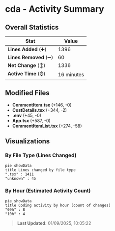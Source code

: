 # cda - Activity Summary 

## Overall Statistics

| Stat                   | Value                                                             |
| ---------------------- | ----------------------------------------------------------------- |
| **Lines Added** (➕)   | 1396                                          |
| **Lines Removed** (➖) | 60                                        |
| **Net Change** (↕)    | 1336                |
| **Active Time** (⌚)   | 16 minutes |


## Modified Files
- **CommentItem.tsx** (+146, -0)
- **CostDetails.tsx** (+344, -2)
- **.env** (+45, -0)
- **App.tsx** (+587, -0)
- **CommentItemList.tsx** (+274, -58)

## Visualizations

### By File Type (Lines Changed)

```mermaid
pie showData
title Lines changed by file type
".tsx" : 1411
"unknown" : 45
```

### By Hour (Estimated Activity Count)

```mermaid
pie showData
title Coding activity by hour (count of changes)
"09h" : 8
"10h" : 4
```


> **Last Updated:** 01/09/2025, 10:05:22